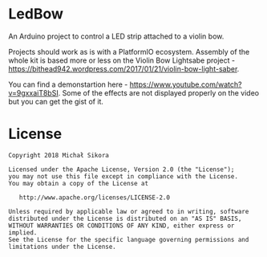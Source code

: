 LedBow
======

An Arduino project to control a LED strip attached to a violin bow.

Projects should work as is with a PlatformIO ecosystem. Assembly of the whole kit is based more or less on the Violin Bow Lightsabe project - https://bithead942.wordpress.com/2017/01/21/violin-bow-light-saber.

You can find a demonstartion here - https://www.youtube.com/watch?v=9gxxaiT8bSI. Some of the effects are not displayed properly on the video but you can get the gist of it.

License
=======

    Copyright 2018 Michał Sikora

    Licensed under the Apache License, Version 2.0 (the "License");
    you may not use this file except in compliance with the License.
    You may obtain a copy of the License at

       http://www.apache.org/licenses/LICENSE-2.0

    Unless required by applicable law or agreed to in writing, software
    distributed under the License is distributed on an "AS IS" BASIS,
    WITHOUT WARRANTIES OR CONDITIONS OF ANY KIND, either express or implied.
    See the License for the specific language governing permissions and
    limitations under the License.
